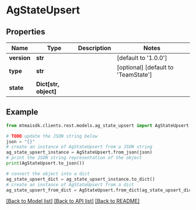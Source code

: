 # AgStateUpsert


## Properties

Name | Type | Description | Notes
------------ | ------------- | ------------- | -------------
**version** | **str** |  | [default to '1.0.0']
**type** | **str** |  | [optional] [default to 'TeamState']
**state** | **Dict[str, object]** |  | 

## Example

```python
from mtmaisdk.clients.rest.models.ag_state_upsert import AgStateUpsert

# TODO update the JSON string below
json = "{}"
# create an instance of AgStateUpsert from a JSON string
ag_state_upsert_instance = AgStateUpsert.from_json(json)
# print the JSON string representation of the object
print(AgStateUpsert.to_json())

# convert the object into a dict
ag_state_upsert_dict = ag_state_upsert_instance.to_dict()
# create an instance of AgStateUpsert from a dict
ag_state_upsert_from_dict = AgStateUpsert.from_dict(ag_state_upsert_dict)
```
[[Back to Model list]](../README.md#documentation-for-models) [[Back to API list]](../README.md#documentation-for-api-endpoints) [[Back to README]](../README.md)


